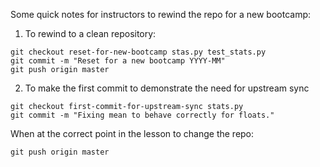 Some quick notes for instructors to rewind the repo for a new bootcamp:

1. To rewind to a clean repository:

```
git checkout reset-for-new-bootcamp stas.py test_stats.py
git commit -m "Reset for a new bootcamp YYYY-MM"
git push origin master
```

2. To make the first commit to demonstrate the need for upstream sync

```
git checkout first-commit-for-upstream-sync stats.py
git commit -m "Fixing mean to behave correctly for floats."
```

When at the correct point in the lesson to change the repo:

```
git push origin master
```

